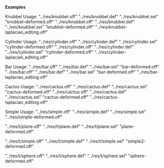 
**Examples**

Knubbel Usage:
"../res/knubbel.off" "../res/knubbel.def" "../res/knubbel.sel" "knubbel-deformed.off"
"../res/knubbel.off" "../res/knubbel.def" "../res/knubbel.sel" "knubbel-deformed.off" "../res/knubbel-laplacian_editing.off"

Cylinder Usage:
"../res/cylinder.off" "../res/cylinder.def" "../res/cylinder.sel" "cylinder-deformed.off"
"../res/cylinder.off" "../res/cylinder.def" "../res/cylinder.sel" "cylinder-deformed.off" "../res/cylinder-laplacian_editing.off"

Bar Usage:
"../res/bar.off" "../res/bar.def" "../res/bar.sel" "bar-deformed.off"
"../res/bar.off" "../res/bar.def" "../res/bar.sel" "bar-deformed.off" "../res/bar-laplacian_editing.off"

Cactus Usage:
"../res/cactus.off" "../res/cactus.def" "../res/cactus.sel" "cactus-deformed.off"
"../res/cactus.off" "../res/cactus.def" "../res/cactus.sel" "cactus-deformed.off" "../res/cactus-laplacian_editing.off"

Simple Usage:
"../res/simple.off" "../res/simple.def" "../res/simple.sel" "../res/simple-deformed.off"



"../res/t/plane.off" "../res/t/plane.def" "../res/t/plane.sel" "plane-deformed.off"

"../res/t/simple.off" "../res/t/simple.def" "../res/t/simple.sel" "simple2-deformed.off"

"../res/t/sphere.off" "../res/t/sphere.def" "../res/t/sphere.sel" "sphere-deformed.off"
